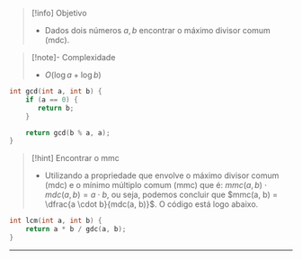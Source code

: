 > [!info] Objetivo
> - Dados dois números $a, b$ encontrar o máximo divisor comum (mdc).

> [!note]- Complexidade
> - $O(\log a + \log b)$ 

```cpp
int gcd(int a, int b) {
    if (a == 0) {
       return b; 
    }

    return gcd(b % a, a);
}
```

> [!hint] Encontrar o mmc
> - Utilizando a propriedade que envolve o máximo divisor comum (mdc) e o mínimo múltiplo comum (mmc) que é: $mmc(a, b) \cdot mdc(a, b) = a \cdot b$, ou seja, podemos concluir que $mmc(a, b) = \dfrac{a \cdot b}{mdc(a, b)}$. O código está logo abaixo.

```cpp
int lcm(int a, int b) {
    return a * b / gdc(a, b);
}
```

---